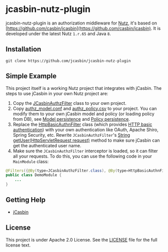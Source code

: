 jcasbin-nutz-plugin
======

jcasbin-nutz-plugin is an authorization middleware for [Nutz](https://nutzam.com/), it's based on [https://github.com/casbin/jcasbin](https://github.com/casbin/jcasbin). It is developed under the latest Nutz ``1.r.65`` and Java ``8``.

## Installation

    git clone https://github.com/jcasbin/jcasbin-nutz-plugin

## Simple Example

This project itself is a working Nutz project that integrates with jCasbin. The steps to use jCasbin in your own Nutz project are:

1. Copy the [JCasbinAuthzFilter](https://github.com/jcasbin/jcasbin-nutz-plugin/blob/master/src/main/java/org/jcasbin/plugins/JCasbinAuthzFilter.java) class to your own project.
2. Copy [authz_model.conf](https://github.com/jcasbin/jcasbin-nutz-plugin/blob/master/examples/authz_model.conf) and [authz_policy.csv](https://github.com/jcasbin/jcasbin-nutz-plugin/blob/master/examples/authz_policy.csv) to your project. You can modify them to your own jCasbin model and policy (or loading policy from DB), see [Model persistence](https://github.com/casbin/casbin/wiki/Model-persistence) and [Policy persistence](https://github.com/casbin/casbin/wiki/Policy-persistence).
2. Replace the [HttpBasicAuthnFilter](https://github.com/jcasbin/jcasbin-nutz-plugin/blob/master/src/main/java/org/jcasbin/plugins/HttpBasicAuthnFilter.java) class (which provides [HTTP basic authentication](https://en.wikipedia.org/wiki/Basic_access_authentication)) with your own authentication like OAuth, Apache Shiro, Spring Security, etc. Rewrite ``JCasbinAuthzFilter``'s [String getUser(HttpServletRequest request)](https://github.com/jcasbin/jcasbin-nutz-plugin/blob/master/src/main/java/org/jcasbin/plugins/JCasbinAuthzFilter.java#L42-L56) method to make sure jCasbin can get the authenticated user name.
3. Make sure the ``JCasbinAuthzFilter`` interceptor is loaded, so it can filter all your requests. To do this, you can use the following code in your ``MainModule`` class:

```java
@Filters({@By(type=JCasbinAuthzFilter.class), @By(type=HttpBasicAuthnFilter.class)})
public class DemoModule {
    ...
}
```

## Getting Help

- [jCasbin](https://github.com/casbin/jcasbin)

## License

This project is under Apache 2.0 License. See the [LICENSE](LICENSE) file for the full license text.
